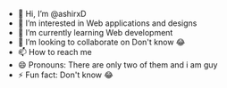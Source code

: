 - 👋 Hi, I’m @ashirxD
- 👀 I’m interested in Web applications and designs
- 🌱 I’m currently learning Web development 
- 💞️ I’m looking to collaborate on Don't know 😂
- 📫 How to reach me 
- 😄 Pronouns: There are only two of them and i am  guy
- ⚡ Fun fact: Don't know 😂

<!---
ashirxD/ashirxD is a ✨ special ✨ repository because its `README.md` (this file) appears on your GitHub profile.
You can click the Preview link to take a look at your changes.
--->

